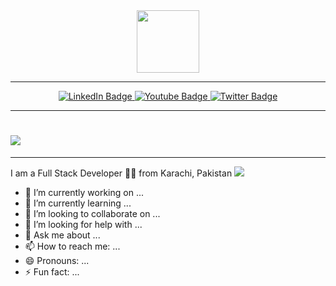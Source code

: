 <div id="header" align="center">
  <img src="https://media.giphy.com/media/M9gbBd9nbDrOTu1Mqx/giphy.gif" width="100"/>
</div>

---

<div id="badges" align="center">
  <a href="https://www.linkedin.com/in/akeedahmedfarees/">
    <img src="https://img.shields.io/badge/LinkedIn-blue?style=for-the-badge&logo=linkedin&logoColor=white" alt="LinkedIn Badge"/>
  </a>
  <a href="https://www.facebook.com/akeed.afarees">
    <img src="https://img.shields.io/badge/Facebook-blue?style=for-the-badge&logo=youtube&logoColor=white" alt="Youtube Badge"/>
  </a>
  <a href="https://twitter.com/AkeedAFarees">
    <img src="https://img.shields.io/badge/Twitter-blue?style=for-the-badge&logo=twitter&logoColor=white" alt="Twitter Badge"/>
  </a>
</div>

<div id="profile-views" align="center">
  <img src="https://komarev.com/ghpvc/?username=AkeedAFarees&style=flat-square&color=blueviolet&style=plastic&label=GITHUB+VIEWS" alt=""/>

[comment]: <> (  <img src="https://komarev.com/ghpvc/?username=Akeed-A-Farees&style=flat-square&color=blueviolet&style=plastic" alt=""/>)

[comment]: <> (  <img src="https://komarev.com/ghpvc/?username=Akeed-Farees&style=flat-square&color=blueviolet&style=plastic" alt=""/>)

[comment]: <> (  <img src="https://komarev.com/ghpvc/?username=akeedahmed-CC&style=flat-square&color=blueviolet&style=plastic" alt=""/>)
</div>

--- 

<h1>
  <img src="https://media.giphy.com/media/xTrL2z0L8j4KeldZ2S/giphy.gif"/>
</h1>

---

[comment]: <> (I am a Full Stack Developer <img src="https://media.giphy.com/media/WUlplcMpOCEmTGBtBW/giphy.gif" width="30"> from Karachi, Pakistan <img src="https://github.githubassets.com/images/icons/emoji/unicode/1f1f5-1f1f0.png">)
I am a Full Stack Developer :man_technologist: from Karachi, Pakistan <img src="https://github.githubassets.com/images/icons/emoji/unicode/1f1f5-1f1f0.png">

- 🔭 I’m currently working on ...
- 🌱 I’m currently learning ...
- 👯 I’m looking to collaborate on ...
- 🤔 I’m looking for help with ...
- 💬 Ask me about ...
- 📫 How to reach me: ...
- 😄 Pronouns: ...
- ⚡ Fun fact: ...

